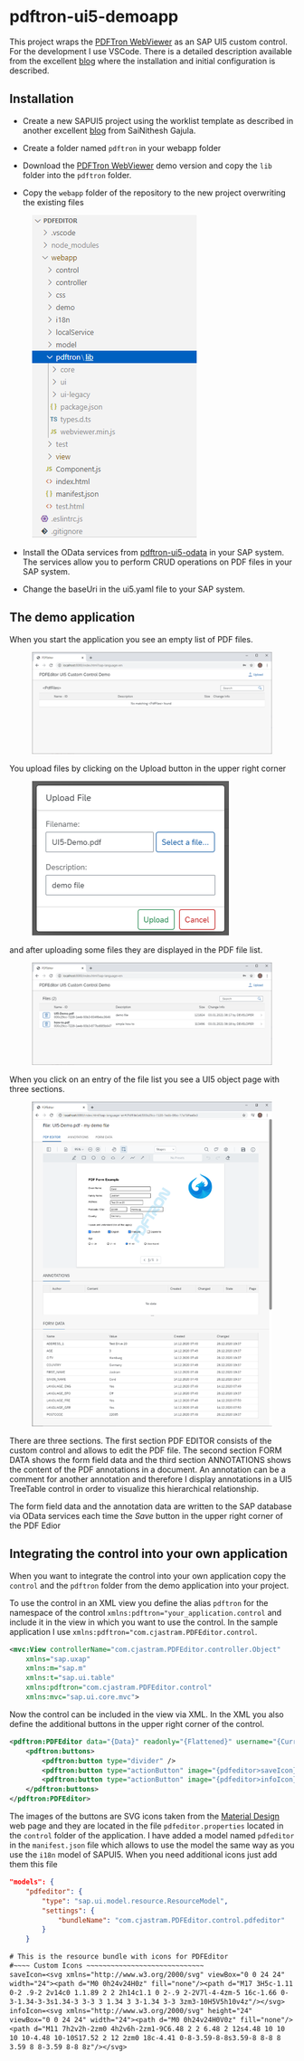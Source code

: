 # pdftron-ui5-demoapp

This project wraps the [PDFTron WebViewer](https://www.pdftron.com/webviewer) as an SAP UI5 custom control. For the development I use VSCode. There is a detailed description available from the excellent [blog](https://blogs.sap.com/2020/06/28/installing-visual-studio-code-and-configuring-sap-extensions-in-visual-studio-code) where the installation and initial configuration is described.

## Installation

- Create a new SAPUI5 project using the worklist template as described in another excellent [blog](https://blogs.sap.com/2020/07/18/develop-sap-ui5-apps-using-visual-studio-code) from SaiNithesh Gajula.

- Create a folder named `pdftron` in your webapp folder

- Download the [PDFTron WebViewer](https://www.pdftron.com/downloads/WebViewer.zip) demo version and copy the `lib` folder into the `pdftron` folder.

- Copy the `webapp` folder of the repository to the new project overwriting the existing files

<figure>
  <img src="./images/1.png"   />
</figure>

- Install the OData services from [pdftron-ui5-odata](https://github.com/cordjastram/pdftron-ui5-odata) in your SAP system. The services allow you to perform CRUD operations on PDF files in your SAP system.

- Change the baseUri in the ui5.yaml file to your SAP system.

## The demo application

When you start the application you see an empty list of PDF files.

<figure>
  <img src="./images/2.png"/>
</figure>

You upload files by clicking on the Upload button in the upper right corner

<figure>
  <img src="./images/3.png"   />
</figure>

and after uploading some files they are displayed in the PDF file list.

<figure>
  <img src="./images/4.png"   />
</figure>

When you click on an entry of the file list you see a UI5 object page with three sections.

<figure>
  <img src="./images/5.png" />
</figure>

There are three sections. The first section PDF EDITOR consists of the custom control and allows to edit the PDF file. The second section FORM DATA shows the form field data and the third section ANNOTATIONS shows the content of the PDF annotations in a document. An annotation can be a comment for another annotation and therefore I display annotations in a UI5 TreeTable control in order to visualize this hierarchical relationship.

The form field data and the annotation data are written to the SAP database via OData services each time the _Save_ button in the upper right corner of the PDF Edior

## Integrating the control into your own application

When you want to integrate the control into your own application copy the `control` and the `pdftron` folder from the demo application into your project.

To use the control in an XML view you define the alias `pdftron` for the namespace of the control `xmlns:pdftron="your_application.control` and include it in the view in which you want to use the control. In the sample application I use `xmlns:pdftron="com.cjastram.PDFEditor.control`.

```XML
<mvc:View controllerName="com.cjastram.PDFEditor.controller.Object"
	xmlns="sap.uxap"
	xmlns:m="sap.m"
	xmlns:t="sap.ui.table"
	xmlns:pdftron="com.cjastram.PDFEditor.control"
	xmlns:mvc="sap.ui.core.mvc">
```
Now the control can be included in the view via XML. In the XML you also define the additional buttons in the upper right corner of the control. 

```XML
<pdftron:PDFEditor data="{Data}" readonly="{Flattened}" username="{CurrentEditor}" height="70vh" id="pdfEditorId" press="onPdfEditorButtonPress">
	<pdftron:buttons>
		<pdftron:button type="divider" />
		<pdftron:button type="actionButton" image="{pdfeditor>saveIcon}" title="{i18n>save}" name="btnSave" />
		<pdftron:button type="actionButton" image="{pdfeditor>infoIcon}" title="{i18n>info}" name="btnInfo" />
	</pdftron:buttons>
</pdftron:PDFEditor>
```

The images of the buttons are SVG icons taken from the [Material Design](https://material.io/resources/icons) web page and they are located in the file `pdfeditor.properties` located in the `control` folder of the application. I have added a model named `pdfeditor` in the `manifest.json` file which allows to use the model the same way as you use the `i18n` model of SAPUI5. When you need additional icons just add them this file

```Json
"models": {
	"pdfeditor": {
		"type": "sap.ui.model.resource.ResourceModel",
		"settings": {
			"bundleName": "com.cjastram.PDFEditor.control.pdfeditor"
		}
	}
```
```Text
# This is the resource bundle with icons for PDFEditor
#~~~~ Custom Icons ~~~~~~~~~~~~~~~~~~~~~~~~~~~~~
saveIcon=<svg xmlns="http://www.w3.org/2000/svg" viewBox="0 0 24 24" width="24"><path d="M0 0h24v24H0z" fill="none"/><path d="M17 3H5c-1.11 0-2 .9-2 2v14c0 1.1.89 2 2 2h14c1.1 0 2-.9 2-2V7l-4-4zm-5 16c-1.66 0-3-1.34-3-3s1.34-3 3-3 3 1.34 3 3-1.34 3-3 3zm3-10H5V5h10v4z"/></svg>
infoIcon=<svg xmlns="http://www.w3.org/2000/svg" height="24" viewBox="0 0 24 24" width="24"><path d="M0 0h24v24H0V0z" fill="none"/><path d="M11 7h2v2h-2zm0 4h2v6h-2zm1-9C6.48 2 2 6.48 2 12s4.48 10 10 10 10-4.48 10-10S17.52 2 12 2zm0 18c-4.41 0-8-3.59-8-8s3.59-8 8-8 8 3.59 8 8-3.59 8-8 8z"/></svg>
```
